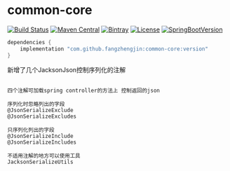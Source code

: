 # common-core

[![Build Status](https://img.shields.io/travis/com/fangzhengjin/common-core/master.svg?style=flat-square)](https://travis-ci.com/fangzhengjin/common-core)
[![Maven Central](https://img.shields.io/maven-central/v/com.github.fangzhengjin/common-core.svg?style=flat-square&color=brightgreen)](https://maven-badges.herokuapp.com/maven-central/com.github.fangzhengjin/common-core/)
[![Bintray](https://img.shields.io/bintray/v/fangzhengjin/maven/common-core.svg?style=flat-square&color=blue)](https://bintray.com/fangzhengjin/maven/common-core/_latestVersion)
[![License](https://img.shields.io/github/license/fangzhengjin/common-core.svg?style=flat-square&color=blue)](https://www.gnu.org/licenses/gpl-3.0.txt)
[![SpringBootVersion](https://img.shields.io/badge/SpringBoot-2.1.3-heightgreen.svg?style=flat-square)](https://spring.io/projects/spring-boot)

```groovy
dependencies {
    implementation "com.github.fangzhengjin:common-core:version"
}
```

新增了几个JacksonJson控制序列化的注解

```

四个注解可加载spring controller的方法上 控制返回的json

序列化时忽略列出的字段
@JsonSerializeExclude
@JsonSerializeExcludes

只序列化列出的字段
@JsonSerializeInclude
@JsonSerializeIncludes

不适用注解的地方可以使用工具
JacksonSerializeUtils

```